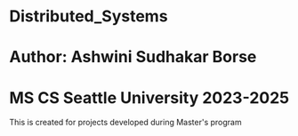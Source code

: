 # Distributed_Systems
# Author: Ashwini Sudhakar Borse
# MS CS Seattle University 2023-2025

This is created for projects developed during Master's program
